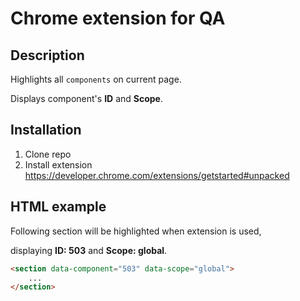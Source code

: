 # Chrome extension for QA

## Description
Highlights all `components` on current page.

Displays component's **ID** and **Scope**.

## Installation

1. Clone repo
2. Install extension https://developer.chrome.com/extensions/getstarted#unpacked

## HTML example

Following section will be highlighted when extension is used,

displaying **ID: 503** and **Scope: global**.


```html
<section data-component="503" data-scope="global">
    ...
</section>
```